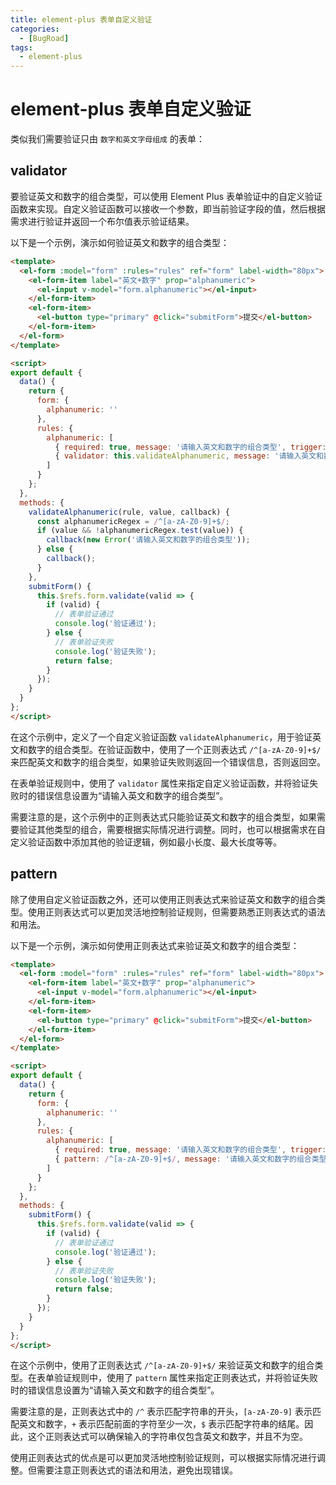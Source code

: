 ```yaml
---
title: element-plus 表单自定义验证
categories:
  - [BugRoad]
tags: 
  - element-plus
---
```


# element-plus 表单自定义验证

类似我们需要验证只由 `数字和英文字母组成` 的表单：

## validator

要验证英文和数字的组合类型，可以使用 Element Plus 表单验证中的自定义验证函数来实现。自定义验证函数可以接收一个参数，即当前验证字段的值，然后根据需求进行验证并返回一个布尔值表示验证结果。

以下是一个示例，演示如何验证英文和数字的组合类型：

```html
<template>
  <el-form :model="form" :rules="rules" ref="form" label-width="80px">
    <el-form-item label="英文+数字" prop="alphanumeric">
      <el-input v-model="form.alphanumeric"></el-input>
    </el-form-item>
    <el-form-item>
      <el-button type="primary" @click="submitForm">提交</el-button>
    </el-form-item>
  </el-form>
</template>

<script>
export default {
  data() {
    return {
      form: {
        alphanumeric: ''
      },
      rules: {
        alphanumeric: [
          { required: true, message: '请输入英文和数字的组合类型', trigger: 'blur' },
          { validator: this.validateAlphanumeric, message: '请输入英文和数字的组合类型', trigger: 'blur' }
        ]
      }
    };
  },
  methods: {
    validateAlphanumeric(rule, value, callback) {
      const alphanumericRegex = /^[a-zA-Z0-9]+$/;
      if (value && !alphanumericRegex.test(value)) {
        callback(new Error('请输入英文和数字的组合类型'));
      } else {
        callback();
      }
    },
    submitForm() {
      this.$refs.form.validate(valid => {
        if (valid) {
          // 表单验证通过
          console.log('验证通过');
        } else {
          // 表单验证失败
          console.log('验证失败');
          return false;
        }
      });
    }
  }
};
</script>
```

在这个示例中，定义了一个自定义验证函数 `validateAlphanumeric`，用于验证英文和数字的组合类型。在验证函数中，使用了一个正则表达式 `/^[a-zA-Z0-9]+$/` 来匹配英文和数字的组合类型，如果验证失败则返回一个错误信息，否则返回空。

在表单验证规则中，使用了 `validator` 属性来指定自定义验证函数，并将验证失败时的错误信息设置为“请输入英文和数字的组合类型”。

需要注意的是，这个示例中的正则表达式只能验证英文和数字的组合类型，如果需要验证其他类型的组合，需要根据实际情况进行调整。同时，也可以根据需求在自定义验证函数中添加其他的验证逻辑，例如最小长度、最大长度等等。

## pattern

除了使用自定义验证函数之外，还可以使用正则表达式来验证英文和数字的组合类型。使用正则表达式可以更加灵活地控制验证规则，但需要熟悉正则表达式的语法和用法。

以下是一个示例，演示如何使用正则表达式来验证英文和数字的组合类型：

```html
<template>
  <el-form :model="form" :rules="rules" ref="form" label-width="80px">
    <el-form-item label="英文+数字" prop="alphanumeric">
      <el-input v-model="form.alphanumeric"></el-input>
    </el-form-item>
    <el-form-item>
      <el-button type="primary" @click="submitForm">提交</el-button>
    </el-form-item>
  </el-form>
</template>

<script>
export default {
  data() {
    return {
      form: {
        alphanumeric: ''
      },
      rules: {
        alphanumeric: [
          { required: true, message: '请输入英文和数字的组合类型', trigger: 'blur' },
          { pattern: /^[a-zA-Z0-9]+$/, message: '请输入英文和数字的组合类型', trigger: 'blur' }
        ]
      }
    };
  },
  methods: {
    submitForm() {
      this.$refs.form.validate(valid => {
        if (valid) {
          // 表单验证通过
          console.log('验证通过');
        } else {
          // 表单验证失败
          console.log('验证失败');
          return false;
        }
      });
    }
  }
};
</script>
```

在这个示例中，使用了正则表达式 `/^[a-zA-Z0-9]+$/` 来验证英文和数字的组合类型。在表单验证规则中，使用了 `pattern` 属性来指定正则表达式，并将验证失败时的错误信息设置为“请输入英文和数字的组合类型”。

需要注意的是，正则表达式中的 `/^` 表示匹配字符串的开头，`[a-zA-Z0-9]` 表示匹配英文和数字，`+` 表示匹配前面的字符至少一次，`$` 表示匹配字符串的结尾。因此，这个正则表达式可以确保输入的字符串仅包含英文和数字，并且不为空。

使用正则表达式的优点是可以更加灵活地控制验证规则，可以根据实际情况进行调整。但需要注意正则表达式的语法和用法，避免出现错误。
